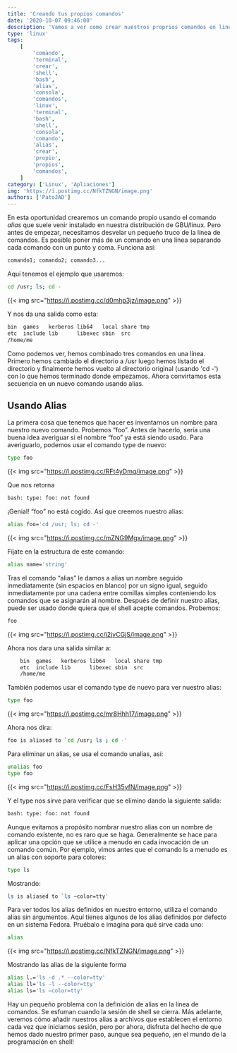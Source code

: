 ```yaml
---
title: 'Creando tus propios comandos'
date: '2020-10-07 09:46:00'
description: 'Vamos a ver como crear nuestros proprios comandos en linux con alias'
type: 'linux'
tags:
    [
        'comando',
        'terminal',
        'crear',
        'shell',
        'bash',
        'alias',
        'consola',
        'comandos',
        'linux',
        'terminal',
        'bash',
        'shell',
        'consola',
        'comando',
        'alias',
        'crear',
        'propio',
        'propios',
        'comandos',
    ]
category: ['Linux', 'Apliaciones']
img: 'https://i.postimg.cc/NfkTZNGN/image.png'
authors: ['PatoJAD']
---
```


En esta oportunidad crearemos un comando propio usando el comando _alias_ que suele venir instalado en nuestra distribución de GBU/linux. Pero antes de empezar, necesitamos desvelar un pequeño truco de la línea de comandos. Es posible poner más de un comando en una línea separando cada comando con un punto y coma. Funciona así:

```zsh
comando1; comando2; comando3...
```

Aquí tenemos el ejemplo que usaremos:

```zsh
cd /usr; ls; cd -
```

{{< img src="https://i.postimg.cc/d0mhp3jz/image.png" >}}

Y nos da una salida como esta:

```bash
bin  games   kerberos lib64   local share tmp
etc  include lib      libexec sbin  src
/home/me
```

Como podemos ver, hemos combinado tres comandos en una línea. Primero hemos cambiado el directorio a /usr luego hemos listado el directorio y finalmente hemos vuelto al directorio original (usando 'cd -') con lo que hemos terminado donde empezamos. Ahora convirtamos esta secuencia en un nuevo comando usando alias.

## Usando Alias

La primera cosa que tenemos que hacer es inventarnos un nombre para nuestro nuevo comando. Probemos “foo”. Antes de hacerlo, sería una buena idea averiguar si el nombre “foo” ya está siendo usado. Para averiguarlo, podemos usar el comando type de nuevo:

```zsh
type foo
```

{{< img src="https://i.postimg.cc/RFt4yDmq/image.png" >}}

Que nos retorna

```bash
bash: type: foo: not found
```

¡Genial! “foo” no está cogido. Así que creemos nuestro alias:

```zsh
alias foo='cd /usr; ls; cd -'
```

{{< img src="https://i.postimg.cc/mZNG9Mgx/image.png" >}}

Fíjate en la estructura de este comando:

```zsh
alias name='string'
```

Tras el comando “alias” le damos a alias un nombre seguido inmediatamente (sin espacios en blanco) por un signo igual, seguido inmediatamente por una cadena entre comillas simples conteniendo los comandos que se asignarán al nombre. Después de definir nuestro alias, puede ser usado donde quiera que el shell acepte comandos. Probemos:

```zsh
foo
```

{{< img src="https://i.postimg.cc/j2jvCGjS/image.png" >}}

Ahora nos dara una salida similar a:

```bash
    bin  games   kerberos lib64   local share tmp
    etc  include lib      libexec sbin  src
    /home/me
```

También podemos usar el comando type de nuevo para ver nuestro alias:

```zsh
type foo
```

{{< img src="https://i.postimg.cc/mr8Hhh17/image.png" >}}

Ahora nos dira:

```zsh
foo is aliased to `cd /usr; ls ; cd -'
```

Para eliminar un alias, se usa el comando unalias, así:

```zsh
unalias foo
type foo
```

{{< img src="https://i.postimg.cc/FsH35yfN/image.png" >}}

Y el type nos sirve para verificar que se elimino dando la siguiente salida:

```bash
bash: type: foo: not found
```

Aunque evitamos a propósito nombrar nuestro alias con un nombre de comando existente, no es raro que se haga. Generalmente se hace para aplicar una opción que se utilice a menudo en cada invocación de un comando común. Por ejemplo, vimos antes que el comando ls a menudo es un alias con soporte para colores:

```zsh
type ls
```

Mostrando:

```zsh
ls is aliased to `ls –color=tty'
```

Para ver todos los alias definidos en nuestro entorno, utiliza el comando alias sin argumentos. Aquí tienes algunos de los alias definidos por defecto en un sistema Fedora. Pruébalo e imagina para qué sirve cada uno:

```zsh
alias
```

{{< img src="https://i.postimg.cc/NfkTZNGN/image.png" >}}

Mostrando las alias de la siguiente forma

```zsh
alias l.='ls -d .* --color=tty'
alias ll='ls -l --color=tty'
alias ls='ls –color=tty'
```

Hay un pequeño problema con la definición de alias en la línea de comandos. Se esfuman cuando la sesión de shell se cierra. Más adelante, veremos cómo añadir nuestros alias a archivos que establecen el entorno cada vez que iniciamos sesión, pero por ahora, disfruta del hecho de que hemos dado nuestro primer paso, aunque sea pequeño, ¡en el mundo de la programación en shell!
